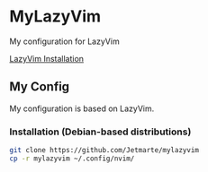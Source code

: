 

# MyLazyVim  
My configuration for LazyVim  

[LazyVim Installation](https://www.lazyvim.org/installation)  

## My Config  
My configuration is based on LazyVim.  

### Installation (Debian-based distributions)  
```sh
git clone https://github.com/Jetmarte/mylazyvim  
cp -r mylazyvim ~/.config/nvim/  
